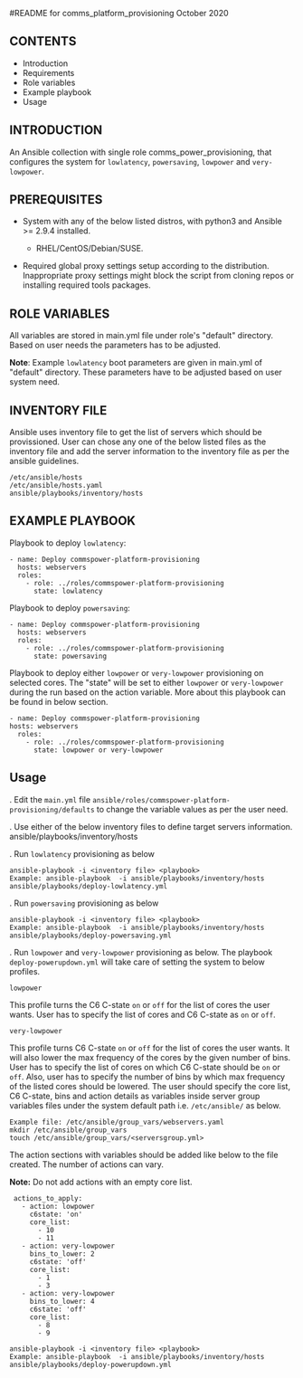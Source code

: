 #README for comms_platform_provisioning
October 2020

## CONTENTS

- Introduction
- Requirements
- Role variables
- Example playbook
- Usage

## INTRODUCTION
An Ansible collection with single role comms_power_provisioning, that
 configures the system for `lowlatency`, `powersaving`, `lowpower` and `very-lowpower`.

## PREREQUISITES
- System with any of the below listed distros, with python3 and Ansible >= 2.9.4 installed.
  - RHEL/CentOS/Debian/SUSE.

- Required global proxy settings setup according to the distribution.
 Inappropriate proxy settings might block the script from cloning repos
 or installing required tools packages.

## ROLE VARIABLES
All variables are stored in main.yml file under role's "default" directory.
Based on user needs the parameters has to be adjusted.

**Note**: Example `lowlatency` boot parameters are given in main.yml of "default"
directory. These parameters have to be adjusted based on user system need.

## INVENTORY FILE
Ansible uses inventory file to get the list of servers which should be provissioned.
User can chose any one of the below listed files as the inventory file and
add the server information to the inventory file as per the ansible guidelines.

```
/etc/ansible/hosts
/etc/ansible/hosts.yaml
ansible/playbooks/inventory/hosts
```

## EXAMPLE PLAYBOOK
Playbook to deploy `lowlatency`:
```
- name: Deploy commspower-platform-provisioning
  hosts: webservers
  roles:
    - role: ../roles/commspower-platform-provisioning
      state: lowlatency
```

Playbook to deploy `powersaving`:
```
- name: Deploy commspower-platform-provisioning
  hosts: webservers
  roles:
    - role: ../roles/commspower-platform-provisioning
      state: powersaving
```

Playbook to deploy either `lowpower` or `very-lowpower` provisioning on selected cores. The "state" will be set to either `lowpower` or `very-lowpower` during the run based on the action variable. More about this playbook can be found in below section.
```
- name: Deploy commspower-platform-provisioning
hosts: webservers
  roles:
    - role: ../roles/commspower-platform-provisioning
      state: lowpower or very-lowpower
```

## Usage
  . Edit the `main.yml` file `ansible/roles/commspower-platform-provisioning/defaults` to
    change the variable values as per the user need.

  . Use either of the below inventory files to define target servers information.
    ansible/playbooks/inventory/hosts

  . Run `lowlatency` provisioning as below
  ```
  ansible-playbook -i <inventory file> <playbook>
  Example: ansible-playbook  -i ansible/playbooks/inventory/hosts ansible/playbooks/deploy-lowlatency.yml
  ```
  . Run `powersaving` provisioning as below
  ```
  ansible-playbook -i <inventory file> <playbook>
  Example: ansible-playbook  -i ansible/playbooks/inventory/hosts ansible/playbooks/deploy-powersaving.yml
  ```
. Run `lowpower` and `very-lowpower` provisioning as below.
  The playbook `deploy-powerupdown.yml` will take care of setting the
  system to below profiles.

   ```lowpower```

   This profile turns the C6 C-state `on` or `off` for the list of cores the
   user wants. User has to specify the list of cores and C6 C-state as
   `on` or `off`.

  ```very-lowpower```

  This profile turns C6 C-state `on` or `off` for the list of cores the user
  wants. It will also lower the max frequency of the cores by the given number
  of bins. User has to specify the list of cores on which C6 C-state should be
  `on` or `off`. Also, user has to specify the number of bins by which max frequency
  of the listed cores should be lowered. The user should specify the core list,
  C6 C-state, bins and action details as variables inside server group variables
  files under the system default path i.e. `/etc/ansible/` as below.

  ```
  Example file: /etc/ansible/group_vars/webservers.yaml
  mkdir /etc/ansible/group_vars
  touch /etc/ansible/group_vars/<serversgroup.yml>
  ```
 The action sections with variables should be added like below to the file created.
 The number of actions can vary.

 **Note:** Do not add actions with an empty core list.

 ```
  actions_to_apply:
    - action: lowpower
      c6state: 'on'
      core_list:
        - 10
        - 11
    - action: very-lowpower
      bins_to_lower: 2
      c6state: 'off'
      core_list:
        - 1
        - 3
    - action: very-lowpower
      bins_to_lower: 4
      c6state: 'off'
      core_list:
        - 8
        - 9
 ```

  ```
  ansible-playbook -i <inventory file> <playbook>
  Example: ansible-playbook  -i ansible/playbooks/inventory/hosts ansible/playbooks/deploy-powerupdown.yml
  ```

